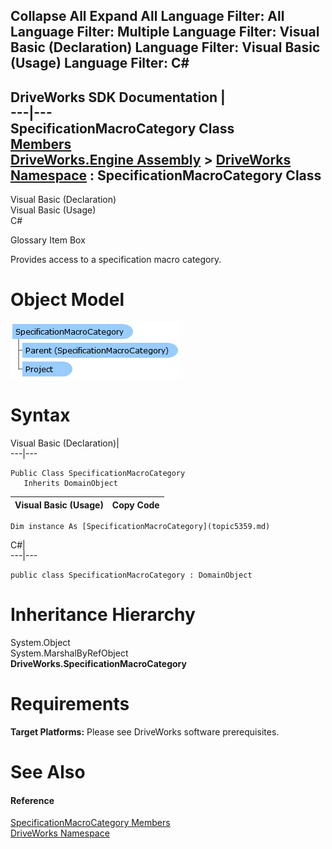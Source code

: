        

 Collapse All Expand All  Language Filter: All  Language Filter: Multiple  Language Filter: Visual Basic (Declaration) Language Filter: Visual Basic (Usage) Language Filter: C#  
---  
DriveWorks SDK Documentation  |   
---|---  
SpecificationMacroCategory Class   
[Members](topic5360.md)   
[DriveWorks.Engine Assembly](topic2156.md) > [DriveWorks Namespace](topic2159.md) : SpecificationMacroCategory Class  
---  
  
Visual Basic (Declaration)    
Visual Basic (Usage)    
C# 

Glossary Item Box

Provides access to a specification macro category. 

# Object Model

![](dotnetdiagramimages/image270.png)

# Syntax

Visual Basic (Declaration)|   
---|---  
      
    
    Public Class SpecificationMacroCategory 
       Inherits DomainObject  
  
Visual Basic (Usage)| Copy Code  
---|---  
      
    
    Dim instance As [SpecificationMacroCategory](topic5359.md)  
  
C#|   
---|---  
      
    
    public class SpecificationMacroCategory : DomainObject   
  
# Inheritance Hierarchy

System.Object  
System.MarshalByRefObject  
**DriveWorks.SpecificationMacroCategory**  


# Requirements

**Target Platforms:** Please see DriveWorks software prerequisites.

# See Also

#### Reference

[SpecificationMacroCategory Members](topic5360.md)   
[DriveWorks Namespace](topic2159.md)


